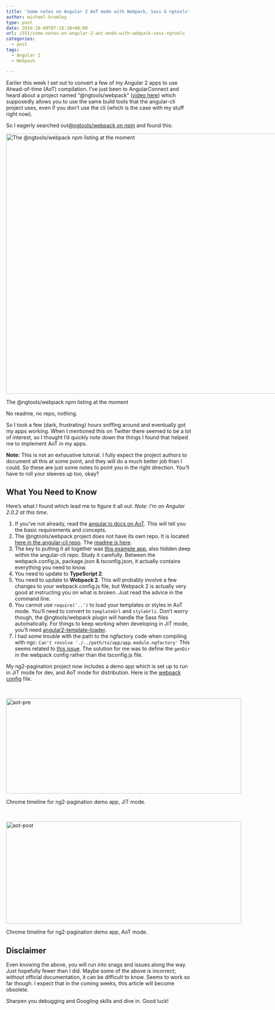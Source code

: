 ```yaml
---
title: 'Some notes on Angular 2 AoT mode with Webpack, Sass & ngtools'
author: michael-bromley
type: post
date: 2016-10-09T07:18:10+00:00
url: /551/some-notes-on-angular-2-aot-mode-with-webpack-sass-ngtools
categories:
  - post
tags:
  - Angular 2
  - Webpack

---
```

Earlier this week I set out to convert a few of my Angular 2 apps to use Ahead-of-time (AoT) compilation. I&#8217;ve just been to AngularConnect and heard about a project named &#8220;@ngtools/webpack&#8221; ([video here][1]) which supposedly allows you to use the same build tools that the angular-cli project uses, even if you don&#8217;t use the cli (which is the case with my stuff right now).

So I eagerly searched out[@ngtools/webpack on npm][2] and found this:

<div id="attachment_552" style="width: 814px" class="wp-caption aligncenter">
  <img class="size-full wp-image-552" src="/media/2016/10/ngtools-webpack.png" alt="The @ngtools/webpack npm listing at the moment" width="804" height="708" srcset="/media/2016/10/ngtools-webpack.png 804w, /media/2016/10/ngtools-webpack-300x264.png 300w, /media/2016/10/ngtools-webpack-768x676.png 768w" sizes="(max-width: 804px) 100vw, 804px" />
  
  <p class="wp-caption-text">
    The @ngtools/webpack npm listing at the moment
  </p>
</div>

No readme, no repo, nothing.

So I took a few (dark, frustrating) hours sniffing around and eventually got my apps working. When I mentioned this on Twitter there seemed to be a lot of interest, so I thought I&#8217;d quickly note down the things I found that helped me to implement AoT in my apps.

**Note:** This is not an exhaustive tutorial. I fully expect the project authors to document all this at some point, and they will do a much better job than I could. So these are just some notes to point you in the right direction. You&#8217;ll have to roll your sleeves up too, okay?

## What You Need to Know

Here&#8217;s what I found which lead me to figure it all out. _Note: I&#8217;m on Angular 2.0.2 at this time_.

  1. If you&#8217;ve not already, read the [angular.io docs on AoT][3]. This will tell you the basic requirements and concepts.
  2. The @ngtools/webpack project does not have its own repo. It is located [here in the angular-cli repo][4]. The [readme is here][5].
  3. The key to putting it all together was [this example app][6], also hidden deep within the angular-cli repo. Study it carefully. Between the webpack.config.js, package.json & tsconfig.json, it actually contains everything you need to know.
  4. You need to update to **TypeScript 2**.
  5. You need to update to **Webpack 2**. This will probably involve a few changes to your webpack.config.js file, but Webpack 2 is actually very good at instructing you on what is broken. Just read the advice in the command line.
  6. You cannot use `require('..')` to load your templates or styles in AoT mode. You&#8217;ll need to convert to `templateUrl` and `styleUrls`. Don&#8217;t worry though, the @ngtools/webpack plugin will handle the Sass files automatically. For things to keep working when developing in JiT mode, you&#8217;ll need [angular2-template-loader][7].
  7. I had some trouble with the path to the ngfactory code when compiling with ngc: `Can't resolve './../path/to/app/app.module.ngfactory'` This seems related to [this issue][8]. The solution for me was to define the `genDir` in the webpack config rather than the tsconfig.js file.

My ng2-pagination project now includes a demo app which is set up to run in JiT mode for dev, and AoT mode for distribution. Here is the [webpack config][9] file.

&nbsp;

<div id="attachment_554" style="width: 650px" class="wp-caption aligncenter">
  <a href="/media/2016/10/aot-pre.jpg" target="_blank"><img class="wp-image-554 size-large" src="/media/2016/10/aot-pre-1024x414.jpg" alt="aot-pre" width="640" height="259" srcset="/media/2016/10/aot-pre-1024x414.jpg 1024w, /media/2016/10/aot-pre-300x121.jpg 300w, /media/2016/10/aot-pre-768x311.jpg 768w, /media/2016/10/aot-pre.jpg 1364w" sizes="(max-width: 640px) 100vw, 640px" /></a>
  
  <p class="wp-caption-text">
    Chrome timeline for ng2-pagination demo app, JiT mode.
  </p>
</div>

&nbsp;

<div id="attachment_555" style="width: 650px" class="wp-caption aligncenter">
  <a href="/media/2016/10/aot-post.jpg" target="_blank"><img class="wp-image-555 size-large" src="/media/2016/10/aot-post-1024x444.jpg" alt="aot-post" width="640" height="278" srcset="/media/2016/10/aot-post-1024x444.jpg 1024w, /media/2016/10/aot-post-300x130.jpg 300w, /media/2016/10/aot-post-768x333.jpg 768w, /media/2016/10/aot-post.jpg 1272w" sizes="(max-width: 640px) 100vw, 640px" /></a>
  
  <p class="wp-caption-text">
    Chrome timeline for ng2-pagination demo app, AoT mode.
  </p>
</div>

## Disclaimer

Even knowing the above, you will run into snags and issues along the way. Just hopefully fewer than I did. Maybe some of the above is incorrect; without official documentation, it can be difficult to know. Seems to work so far though. I expect that in the coming weeks, this article will become obsolete.

Sharpen you debugging and Googling skills and dive in. Good luck!

&nbsp;

 [1]: https://youtu.be/uBRK6cTr4Vk?t=7m59s
 [2]: https://www.npmjs.com/package/@ngtools/webpack
 [3]: https://angular.io/docs/ts/latest/cookbook/aot-compiler.html
 [4]: https://github.com/angular/angular-cli/tree/de3c27536d58a9f41418f988b70456d6bbaf24b5/packages/webpack
 [5]: https://github.com/angular/angular-cli/blob/8a5b2656ced81e84c96bac300b140179f473e2a2/packages/webpack/README.md
 [6]: https://github.com/angular/angular-cli/tree/de3c27536d58a9f41418f988b70456d6bbaf24b5/tests/e2e/assets/webpack/test-app
 [7]: https://github.com/TheLarkInn/angular2-template-loader
 [8]: https://github.com/angular/angular-cli/issues/2538
 [9]: https://github.com/michaelbromley/ng2-pagination/blob/8c133662c87ad9d489d89cd701eb5d317fc24161/webpack.config.js